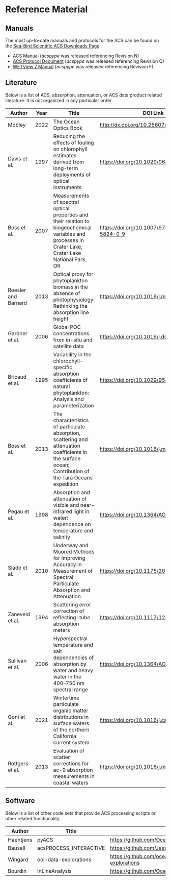 # Reference Material


## Manuals
The most up-to-date manuals and protocols for the ACS can be found on the [Sea-Bird Scientific ACS Downloads Page](https://www.seabird.com/ac-s-spectral-absorption-and-attenuation-sensor/product-downloads?id=60762467715).
- [ACS Manual](https://www.seabird.com/asset-get.download.jsa?id=69833852764) (*acspype* was released referencing Revision N)
- [ACS Protocol Document](https://www.seabird.com/asset-get.download.jsa?id=69833849025) (*acspype* was released referencing Revision Q)
- [WETView 7 Manual](https://www.seabird.com/asset-get.download.jsa?id=69833854925) (*acspype* was released referencing Revision F)


## Literature
Below is a list of ACS, absorption, attenuation, or ACS data product related literature. It is not organized in any particular order.

| Author              | Year | Title                                                                                                                                                   | DOI Link                                    | 
|---------------------|------|---------------------------------------------------------------------------------------------------------------------------------------------------------|---------------------------------------------|
| Mobley              | 2022 | The Ocean Optics Book                                                                                                                                   | http://dx.doi.org/10.25607/OBP-1710         |
| Davis et al.        | 1997 | Reducing the effects of fouling on chlorophyll estimates derived from long-term deployments of optical instruments                                      | https://doi.org/10.1029/96JC02430           |
| Boss et al.         | 2007 | Measurements of spectral optical properties and their relation to biogeochemical variables and processes in Crater Lake, Crater Lake National Park, OR  | https://doi.org/10.1007/978-1-4020-5824-0_9 |
| Roesler and Barnard | 2013 | Optical proxy for phytoplankton biomass in the absence of photophysiology: Rethinking the absorption line height                                        | https://doi.org/10.1016/j.mio.2013.12.003   | 
| Gardner et al.      | 2006 | Global POC concentrations from in-situ and satellite data                                                                                               | https://doi.org/10.1016/j.dsr2.2006.01.029  |
| Bricaud et al.      | 1995 | Variability in the chlorophyll-specific absorption coefficients of natural phytoplankton: Analysis and parameterization                                 | https://doi.org/10.1029/95JC00463           |
| Boss et al.         | 2013 | The characteristics of particulate absorption, scattering and attenuation coefficients in the surface ocean; Contribution of the Tara Oceans expedition | https://doi.org/10.1016/j.mio.2013.11.002   |
| Pegau et al.        | 1998 | Absorption and attenuation of visible and near-infrared light in water: dependence on temperature and salinity                                          | https://doi.org/10.1364/AO.36.006035        |
| Slade et al.        | 2010 | Underway and Moored Methods for Improving Accuracy in Measurement of Spectral Particulate Absorption and Attenuation                                    | https://doi.org/10.1175/2010JTECHO755.1     |
| Zaneveld et al.     | 1994 | Scattering error correction of reflecting-tube absorption meters                                                                                        | https://doi.org/10.1117/12.190095           |
| Sullivan et al.     | 2006 | Hyperspectral temperature and salt dependencies of absorption by water and heavy water in the 400–750 nm spectral range                                 | https://doi.org/10.1364/AO.45.005294        | 
| Goni et al.         | 2021 | Wintertime particulate organic matter distributions in surface waters of the northern California current system                                         | https://doi.org/10.1016/j.csr.2020.104312   | 
| Rottgers et al.     | 2013 | Evaluation of scatter corrections for ac-9 absorption measurements in coastal waters                                                                    | https://doi.org/10.1016/j.mio.2013.11.001 | 

## Software
Below is a list of other code sets that provide ACS processing scripts or other related functionality. 

| Author    | Title                  | Link                                                        | 
|-----------|------------------------|-------------------------------------------------------------|
| Haentjens | pyACS                  | https://github.com/OceanOptics/pyACS                        |
| Bausell   | acsPROCESS_INTERACTIVE | https://github.com/JesseBausell/acsPROCESS_INTERACTIVE/     |
| Wingard   | ooi-data-explorations  | https://github.com/oceanobservatories/ooi-data-explorations |
| Bourdin   | InLineAnalysis         | https://github.com/OceanOptics/InLineAnalysis               | 
